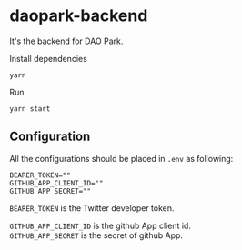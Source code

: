 # daopark-backend

It's the backend for DAO Park.

Install dependencies
```
yarn
```

Run 
```
yarn start
```

## Configuration

All the configurations should be placed in `.env` as following:

```
BEARER_TOKEN=""
GITHUB_APP_CLIENT_ID=""
GITHUB_APP_SECRET=""
```

`BEARER_TOKEN` is the Twitter developer token.  

`GITHUB_APP_CLIENT_ID` is the github App client id.  
`GITHUB_APP_SECRET` is the secret of github App.